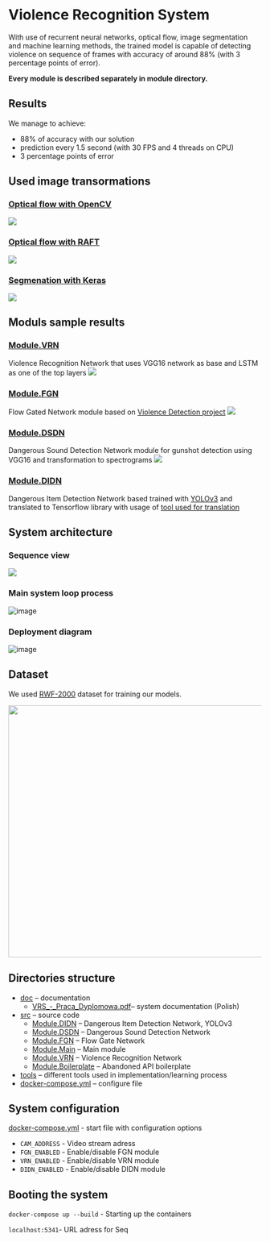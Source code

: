 # Violence Recognition System
With use of recurrent neural networks, optical flow, image segmentation and machine learning methods, the trained model is capable of detecting violence on sequence of frames with accuracy of around 88% (with 3 percentage points of error).

**Every module is described separately in module directory.**

## Results
We manage to achieve:
* 88% of accuracy with our solution
* prediction every 1.5 second (with 30 FPS and 4 threads on CPU)
* 3 percentage points of error

## Used image transormations
### [Optical flow with OpenCV](./tools/OpenCV)
![](https://i.imgur.com/B5mFQol.png)

### [Optical flow with RAFT](./tools/RAFT)
![](https://i.imgur.com/IMlqSU9.png)

### [Segmenation with Keras](./tools/Segmentation)
![](https://i.imgur.com/ngDAvEL.png)

## Moduls sample results
### [Module.VRN](./src/Module.VRN)
Violence Recognition Network that uses VGG16 network as base and LSTM as one of the top layers
![](https://i.imgur.com/L2GsPSA.png)

### [Module.FGN](./src/Module.FGN)
Flow Gated Network module based on [Violence Detection project](https://github.com/mchengny/RWF2000-Video-Database-for-Violence-Detection)
![](https://i.imgur.com/GimUqDX.png)

### [Module.DSDN](./src/Module.DSDN)
Dangerous Sound Detection Network module for gunshot detection using VGG16 and transformation to spectrograms
![](https://i.imgur.com/7L6713J.png)

### [Module.DIDN](./src/Module.DIDN)
Dangerous Item Detection Network based trained with [YOLOv3](https://pjreddie.com/darknet/yolo/) and translated to Tensorflow library with usage of [tool used for translation](https://github.com/hunglc007/tensorflow-yolov4-tflite)

## System architecture
### Sequence view
![](https://user-images.githubusercontent.com/36880623/175791360-81831d18-8b34-4e05-b6ee-4438e8a8b39e.png)

### Main system loop process
![image](https://user-images.githubusercontent.com/36880623/175791377-7b0e4d3a-7bd6-4727-8ab4-d6814b9b150e.png)

### Deployment diagram
![image](https://user-images.githubusercontent.com/36880623/175791401-bba7d20e-a545-4a67-8227-5f7d83c701d0.png)

## Dataset
We used [RWF-2000](https://github.com/mchengny/RWF2000-Video-Database-for-Violence-Detection) dataset for training our models.

<p align="left">
  <img width="600" height="500" src="https://i.imgur.com/hCx7gbU.png">
</p>

## Directories structure
* [doc](./doc) – documentation
   * [VRS_-_Praca_Dyplomowa.pdf](./doc/VRS_-_Praca_Dyplomowa.pdf)– system documentation (Polish)
 * [src](./src) – source code
   * [Module.DIDN](./src/Module.DIDN) – Dangerous Item Detection Network, YOLOv3
   * [Module.DSDN](./src/Module.DSDN) – Dangerous Sound Detection Network
   * [Module.FGN](./src/Module.FGN) – Flow Gate Network
   * [Module.Main](./src/Module.Main) – Main module
   * [Module.VRN](./src/Module.VRN) – Violence Recognition Network
   * [Module.Boilerplate](./src/Module.Boilerplate) – Abandoned API boilerplate
 * [tools](./tools) – different tools used in implementation/learning process
 * [docker-compose.yml](./docker-compose.yml) – configure file
 
## System configuration
[docker-compose.yml](./docker-compose.yml) - start file with configuration  options
- `CAM_ADDRESS` - Video stream adress
- `FGN_ENABLED` - Enable/disable FGN module 
- `VRN_ENABLED` - Enable/disable VRN module 
- `DIDN_ENABLED` - Enable/disable DIDN module

## Booting the system
`docker-compose up --build` - Starting up the containers

`localhost:5341`- URL adress for Seq
